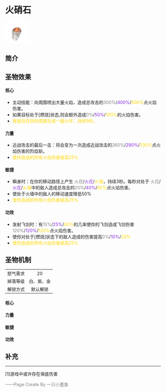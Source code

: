 # 火硝石
![火硝石](../Img/Texture2D_Potion/火硝石.png)
## 简介
## 圣物效果
#### **核心**  
- 主动技能：向周围喷出大量火焰，造成总攻击的<font color=gray>300%</font>/<font color=BlueViolet>400%</font>/<font color=gold>500%</font>点火焰伤害。
- 如果目标处于[燃烧]状态,则会额外造成<font color=gray>0%</font>/<font color=BlueViolet>50%</font>/<font color=gold>100%</font>的火焰伤害。
- <font color=gold>施放后在你的周围生成一圈火环，持续5秒。</font>

#### **力量** 
- 近战攻击的最后一击：将会变为一次造成近战攻击的<font color=gray>260%</font>/<font color=BlueViolet>290%</font>/<font color=gold>330%</font>点火焰伤害的烈焰斩。
- <font color=gold>使你造成的所有火焰伤害提高25%</font>

#### **敏捷**
- 瞬身时：在你的移动路径上产生 <font color=gray>火花</font>/<font color=BlueViolet>火花</font>/<font color=gold>火墙</font>，持续3秒。每秒对处于 <font color=gray>火花</font>/<font color=BlueViolet>火花</font>/<font color=gold>火墙</font>中的敌人造成总攻击的<font color=gray>20%</font>/<font color=BlueViolet>40%</font>/<font color=gold>60%</font>点火焰伤害。
- 使处于火墙中的敌人的移动速度降低50%
- <font color=gold>使你造成的所有火焰伤害提高25%</font>

#### **功效**
- 发射飞剑时：有<font color=gray>15%</font>/<font color=BlueViolet>25%</font>/<font color=gold>40%</font>的几率使你的飞剑造成飞剑伤害<font color=gray>120%</font>/<font color=BlueViolet>120%</font>/<font color=gold>120%</font>点火焰伤害。
- 使你对处于[燃烧]状态下的敌人造成的伤害提高<font color=gray>0%</font>/<font color=BlueViolet>10%</font>/<font color=gold>20%</font>
- <font color=gold>使你造成的所有火焰伤害提高25%</font>


## 圣物机制
|||
| :----: | :----: |
|怒气需求|20|
|掉落等级|白、紫、金|
|解锁方式|默认解锁|

#### **核心**

#### **力量**

#### **敏捷**

#### **功效**


## 补充

---
[1]游戏中或许存在保底伤害

<font color=grey>——Page Create By 一只小墨鱼</font>
